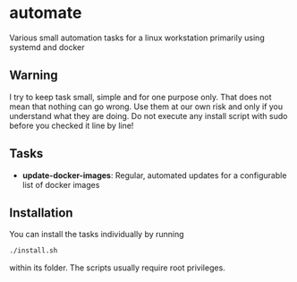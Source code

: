 # automate
Various small automation tasks for a linux workstation primarily using systemd and docker

## Warning
I try to keep task small, simple and for one purpose only. That does not mean that nothing
can go wrong. Use them at our own risk and only if you understand what they are doing.
Do not execute any install script with sudo before you checked it line by line!

## Tasks
- **update-docker-images**: Regular, automated updates for a configurable list of docker images 

## Installation
You can install the tasks individually by running
```bash
./install.sh
```
within its folder. The scripts usually require root privileges.
